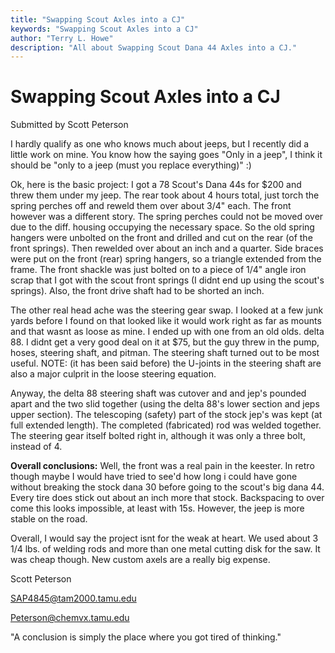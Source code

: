 ```yaml
---
title: "Swapping Scout Axles into a CJ"
keywords: "Swapping Scout Axles into a CJ"
author: "Terry L. Howe"
description: "All about Swapping Scout Dana 44 Axles into a CJ."
---
```


# Swapping Scout Axles into a CJ

Submitted by Scott Peterson

I hardly qualify as one who knows much about jeeps, but I recently did a
little work on mine. You know how the saying goes "Only in a jeep", I think it should be "only to
a jeep (must you replace everything)" :)

Ok, here is the basic project: I got a 78 Scout's Dana 44s for $200 and
threw them under my jeep.  The rear took about 4 hours total, just torch the
spring perches off and reweld them over about 3/4" each.  The front however
was a different story.  The spring perches could not be moved over due to
the diff. housing occupying the necessary space.  So the old spring hangers
were unbolted on the front and drilled and cut on the rear (of the front
springs).  Then rewelded over about an inch and a quarter.  Side braces were
put on the front (rear) spring hangers, so a triangle extended from the
frame.  The front shackle was just bolted on to a piece of 1/4" angle iron
scrap that I got with the scout front springs (I didnt end up using the
scout's springs).  Also, the front drive shaft had to be shorted an inch.

The other real head ache was the steering gear swap.  I looked at a few junk
yards before I found on that looked like it would work right as far as
mounts and that wasnt as loose as mine.  I ended up with one from an old
olds. delta 88.  I didnt get a very good deal on it at $75, but the guy
threw in the pump, hoses, steering shaft, and pitman.  The steering shaft
turned out to be most useful.  NOTE: (it has been said before) the U-joints
in the steering shaft are also a major culprit in the loose steering equation.

Anyway, the delta 88 steering shaft was cutover and and jep's pounded apart
and the two slid together (using the delta 88's lower section and jeps upper
section).  The telescoping (safety) part of the stock jep's was kept (at
full extended length).  The completed (fabricated) rod was welded together.
The steering gear itself bolted right in, although it was only a three bolt,
instead of 4.

**Overall conclusions:**  Well, the front was a real pain in the keester.  In
retro though maybe I would have tried to see'd how long i could have gone
without breaking the stock dana 30 before going to the scout's big dana 44.
Every tire does stick out about an inch more that stock.  Backspacing to
over come this looks impossible, at least with 15s.  However, the jeep is
more stable on the road. 

Overall, I would say the project isnt for the weak at heart.  We used about
3 1/4 lbs. of welding rods and more than one metal cutting disk for the saw.
It was cheap though.  New custom axels are a really big expense.  

Scott Peterson

SAP4845@tam2000.tamu.edu

Peterson@chemvx.tamu.edu

"A conclusion is simply the place where you got tired of thinking."